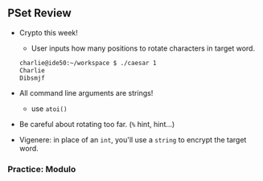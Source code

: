 ## PSet Review

- Crypto this week!
	- User inputs how many positions to rotate characters in target word.

	```bash
	charlie@ide50:~/workspace $ ./caesar 1
	Charlie
	Dibsmjf
	```

- All command line arguments are strings!
	- use `atoi()`
- Be careful about rotating too far. (`%` hint, hint...)
- Vigenere: in place of an `int`, you'll use a `string` to encrypt the target word.

### Practice: Modulo